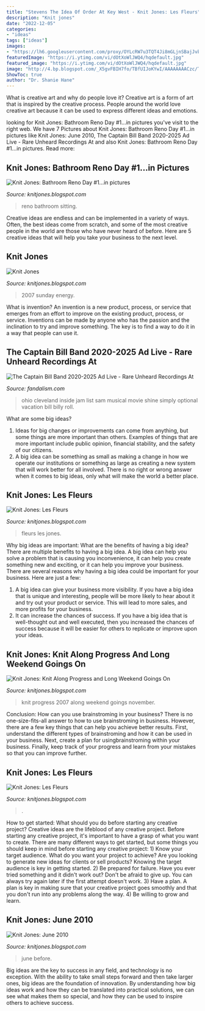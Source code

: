 ```yaml
---
title: "Stevens The Idea Of Order At Key West - Knit Jones: Les Fleurs"
description: "Knit jones"
date: "2022-12-05"
categories:
- "ideas"
tags: ["ideas"]
images:
- "https://lh6.googleusercontent.com/proxy/OYLcRW7u3TQT4Ji8mGLjnSBajJvb061KsLpGZ53vYY2sIJRb1fVv3ecFya5SFUlMNRJzIULopmrLhAxwlv3WqJF3tEUuLiPTwr1vSB-CwD6h_dswYwuDFlsNogMvaM_-wzLtsr1TqvoYvYsOZQ=s0-d"
featuredImage: "https://i.ytimg.com/vi/dOtXoWlJWQ4/hqdefault.jpg"
featured_image: "https://i.ytimg.com/vi/dOtXoWlJWQ4/hqdefault.jpg"
image: "http://4.bp.blogspot.com/_X5gvFBIH7fo/TBfUIJoKYwI/AAAAAAAACzc/THR9sQM_1aA/s1600/IMG_2665.JPG"
ShowToc: true
author: "Dr. Shanie Hane"
---
```



What is creative art and why do people love it?
Creative art is a form of art that is inspired by the creative process. People around the world love creative art because it can be used to express different ideas and emotions.

	

		
looking for Knit Jones: Bathroom Reno Day #1...in pictures you've visit to the right web. We have 7 Pictures about Knit Jones: Bathroom Reno Day #1...in pictures like Knit Jones: June 2010, The Captain Bill Band 2020-2025 Ad Live - Rare Unheard Recordings At and also Knit Jones: Bathroom Reno Day #1...in pictures. Read more:
		
    
## Knit Jones: Bathroom Reno Day #1...in Pictures

<img loading=lazy src="http://4.bp.blogspot.com/-FvVFtQVd0nk/TWmqBn-2aII/AAAAAAAADT4/fTjU60YacPw/s1600/IMG_4459.jpg" onerror="this.onerror=null;this.src='https://tse2.mm.bing.net/th?id=OIP.WWRqaiLlQnxPML5HLcbCiAHaLG&amp;pid=15.1';" alt="Knit Jones: Bathroom Reno Day #1...in pictures">

_Source: knitjones.blogspot.com_

>reno bathroom sitting. 

	

Creative ideas are endless and can be implemented in a variety of ways. Often, the best ideas come from scratch, and some of the most creative people in the world are those who have never heard of before. Here are 5 creative ideas that will help you take your business to the next level.

    
## Knit Jones

<img loading=lazy src="https://lh6.googleusercontent.com/proxy/OYLcRW7u3TQT4Ji8mGLjnSBajJvb061KsLpGZ53vYY2sIJRb1fVv3ecFya5SFUlMNRJzIULopmrLhAxwlv3WqJF3tEUuLiPTwr1vSB-CwD6h_dswYwuDFlsNogMvaM_-wzLtsr1TqvoYvYsOZQ=s0-d" onerror="this.onerror=null;this.src='https://tse2.mm.bing.net/th?id=OIP.z4U8rUn40CM6A-nR9NNyuwAAAA&amp;pid=15.1';" alt="Knit Jones">

_Source: knitjones.blogspot.com_

>2007 sunday energy. 

	

What is invention?
An invention is a new product, process, or service that emerges from an effort to improve on the existing product, process, or service. Inventions can be made by anyone who has the passion and the inclination to try and improve something. The key is to find a way to do it in a way that people can use it.

    
## The Captain Bill Band 2020-2025 Ad Live - Rare Unheard Recordings At

<img loading=lazy src="https://i.ytimg.com/vi/dOtXoWlJWQ4/hqdefault.jpg" onerror="this.onerror=null;this.src='https://tse4.mm.bing.net/th?id=OIP.gpk-jXkyuyLCL3lPO9lmaAHaFj&amp;pid=15.1';" alt="The Captain Bill Band 2020-2025 Ad Live - Rare Unheard Recordings At">

_Source: fandalism.com_

>ohio cleveland inside jam list sam musical movie shine simply optional vacation bill billy roll. 

	

What are some big ideas?
1. Ideas for big changes or improvements can come from anything, but some things are more important than others. Examples of things that are more important include public opinion, financial stability, and the safety of our citizens.
2. A big idea can be something as small as making a change in how we operate our institutions or something as large as creating a new system that will work better for all involved. There is no right or wrong answer when it comes to big ideas, only what will make the world a better place.

    
## Knit Jones: Les Fleurs

<img loading=lazy src="https://1.bp.blogspot.com/_X5gvFBIH7fo/TBK__dYLfKI/AAAAAAAACys/a-Io8LAWKU8/s1600/IMG_2592.JPG" onerror="this.onerror=null;this.src='https://tse2.mm.bing.net/th?id=OIP.DyKaxldZ5OQXQaR7ie-UXQHaLG&amp;pid=15.1';" alt="Knit Jones: Les Fleurs">

_Source: knitjones.blogspot.com_

>fleurs les jones. 

	

Why big ideas are important: What are the benefits of having a big idea?
There are multiple benefits to having a big idea. A big idea can help you solve a problem that is causing you inconvenience, it can help you create something new and exciting, or it can help you improve your business. There are several reasons why having a big idea could be important for your business. Here are just a few: 
1) A big idea can give your business more visibility. If you have a big idea that is unique and interesting, people will be more likely to hear about it and try out your product or service. This will lead to more sales, and more profits for your business. 
2) It can increase the chances of success. If you have a big idea that is well-thought out and well executed, then you increased the chances of success because it will be easier for others to replicate or improve upon your ideas.

    
## Knit Jones: Knit Along Progress And Long Weekend Goings On

<img loading=lazy src="https://lh3.googleusercontent.com/proxy/0KHoilU_Mk7wypparl4PvNZ-Mk5QJwL8JRBjH7ApcagD4TJEtjlS62RsdrBPGeEbudtUeOqEEpRb-MNUY35vbWAx-3wWMEc21RYNjvEBgOm0VV99aXNvyBl2iwyyA-XNF1Fip0_gjemC5dlx1diP=w1200-h630-p-k-no-nu" onerror="this.onerror=null;this.src='https://tse4.mm.bing.net/th?id=OIP.bVoV3gak5a-lwEjxYhT8sAAAAA&amp;pid=15.1';" alt="Knit Jones: Knit Along Progress and Long Weekend Goings On">

_Source: knitjones.blogspot.com_

>knit progress 2007 along weekend goings november. 

	

Conclusion: How can you use brainstroming in your business?
There is no one-size-fits-all answer to how to use brainstroming in business. However, there are a few key things that can help you achieve better results. First, understand the different types of brainstroming and how it can be used in your business. Next, create a plan for usingbrainstroming within your business. Finally, keep track of your progress and learn from your mistakes so that you can improve further.

    
## Knit Jones: Les Fleurs

<img loading=lazy src="http://1.bp.blogspot.com/_X5gvFBIH7fo/TBLAgnlSESI/AAAAAAAACzE/gCTrg7QS-3o/w1200-h630-p-k-no-nu/IMG_2600.JPG" onerror="this.onerror=null;this.src='https://tse1.mm.bing.net/th?id=OIP.S8n60Ynzd1s0cjfRhv936gHaD4&amp;pid=15.1';" alt="Knit Jones: Les Fleurs">

_Source: knitjones.blogspot.com_

>. 

	

How to get started: What should you do before starting any creative project?
Creative ideas are the lifeblood of any creative project. Before starting any creative project, it's important to have a grasp of what you want to create. There are many different ways to get started, but some things you should keep in mind before starting any creative project: 1) Know your target audience. What do you want your project to achieve? Are you looking to generate new ideas for clients or sell products? Knowing the target audience is key in getting started. 2) Be prepared for failure. Have you ever tried something and it didn't work out? Don't be afraid to give up. You can always try again later if the first attempt doesn't work. 3) Have a plan. A plan is key in making sure that your creative project goes smoothly and that you don't run into any problems along the way. 4) Be willing to grow and learn.

    
## Knit Jones: June 2010

<img loading=lazy src="http://4.bp.blogspot.com/_X5gvFBIH7fo/TBfUIJoKYwI/AAAAAAAACzc/THR9sQM_1aA/s1600/IMG_2665.JPG" onerror="this.onerror=null;this.src='https://tse3.mm.bing.net/th?id=OIP.bHXmYLdXRSBPJR5VKBJQ1AHaLG&amp;pid=15.1';" alt="Knit Jones: June 2010">

_Source: knitjones.blogspot.com_

>june before. 

	

Big ideas are the key to success in any field, and technology is no exception. With the ability to take small steps forward and then take larger ones, big ideas are the foundation of innovation. By understanding how big ideas work and how they can be translated into practical solutions, we can see what makes them so special, and how they can be used to inspire others to achieve success.

